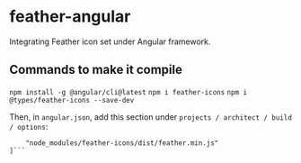 # feather-angular
Integrating Feather icon set under Angular framework.

## Commands to make it compile

`npm install -g @angular/cli@latest`
`npm i feather-icons`
`npm i @types/feather-icons --save-dev`

Then, in `angular.json`, add this section under `projects / architect / build / options`:

```"scripts": [
    "node_modules/feather-icons/dist/feather.min.js"
]```

